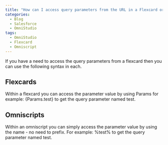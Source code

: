 ```yaml
---
title: "How can I access query parameters from the URL in a Flexcard or Omniscript"
categories:
  - Blog
  - Salesforce
  - OmniStudio
tags:
  - OmniStudio
  - Flexcard
  - Omniscript
---
```

If you have a need to access the query parameters from a flexcard then you can use the following syntax in each.

## Flexcards
Within a flexcard you can access the parameter value by using Params for example: {Params.test} to get the query parameter named test.

## Omniscripts
Within an omniscript you can simply access the parameter value by using the name - no need to prefix. For example: %test% to get the query parameter named test.

